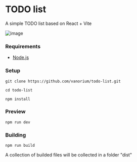 # TODO list

A simple TODO list based on React + Vite

![image](https://github.com/user-attachments/assets/b0cab26b-c71e-407b-a67c-1ad0b1b1b84c)

### Requirements

- [Node.js](https://nodejs.org/)

### Setup

`git clone https://github.com/vanorium/todo-list.git`

`cd todo-list`

`npm install`

### Preview

`npm run dev`

### Building

`npm run build`

A collection of builded files will be collected in a folder "dist"
